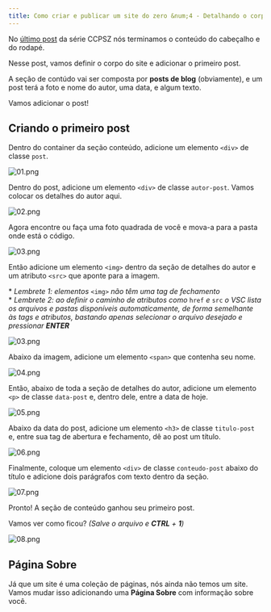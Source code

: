 ```yaml
---
title: Como criar e publicar um site do zero &num;4 - Detalhando o corpo do site
---
```


No [último post](https://heitormvl.github.io/easycoding/blog/2020/08/10/como-criar-um-site-do-zero-pt3/) da série CCPSZ nós terminamos o conteúdo do cabeçalho e do rodapé.

Nesse post, vamos definir o corpo do site e adicionar o primeiro post.

<!--more-->

A seção de contúdo vai ser composta por **posts de blog** (obviamente), e um post terá a foto e nome do autor, uma data, e algum texto.

Vamos adicionar o post!

## Criando o primeiro post

Dentro  do container da seção conteúdo, adicione um elemento `<div>` de classe `post`.

![01.png](https://heitormvl.github.io/easycoding/images/ccsz4/01.png)

Dentro do post, adicione um elemento `<div>` de classe `autor-post`. Vamos colocar os detalhes do autor aqui.

![02.png](https://heitormvl.github.io/easycoding/images/ccsz4/02.png)

Agora encontre ou faça uma foto quadrada de você e mova-a para a pasta onde está o código.

![03.png](https://heitormvl.github.io/easycoding/images/ccsz4/03.png)

Então adicione um elemento `<img>` dentro da seção de detalhes do autor e um atributo `<src>` que aponte para a imagem.

\* *Lembrete 1: elementos* `<img>` *não têm uma tag de fechamento*  
\* *Lembrete 2: ao definir o caminho de atributos como* `href` *e* `src` *o VSC lista os arquivos e pastas disponíveis automaticamente, de forma semelhante às tags e atributos, bastando apenas selecionar o arquivo desejado e pressionar **ENTER***

![03.png](https://heitormvl.github.io/easycoding/images/ccsz4/03.png)

Abaixo da imagem, adicione um elemento `<span>` que contenha seu nome.

![04.png](https://heitormvl.github.io/easycoding/images/ccsz4/04.png)

Então, abaixo de toda a seção de detalhes do autor, adicione um elemento `<p>` de classe `data-post` e, dentro dele, entre a data de hoje.

![05.png](https://heitormvl.github.io/easycoding/images/ccsz4/05.png)

Abaixo da data do post, adicione um elemento `<h3>` de classe `titulo-post` e, entre sua tag de abertura e fechamento, dê ao post um título.

![06.png](https://heitormvl.github.io/easycoding/images/ccsz4/06.png)

Finalmente, coloque um elemento `<div>` de classe `conteudo-post` abaixo do título e adicione dois parágrafos com texto dentro da seção.

![07.png](https://heitormvl.github.io/easycoding/images/ccsz4/07.png)

Pronto! A seção de conteúdo ganhou seu primeiro post.

Vamos ver como ficou? *(Salve o arquivo e **CTRL** + **1**)*

![08.png](https://heitormvl.github.io/easycoding/images/ccsz4/08.png)

## Página Sobre

Já que um site é uma coleção de páginas, nós ainda não temos um site.  
Vamos mudar isso adicionando uma **Página Sobre** com informação sobre você.